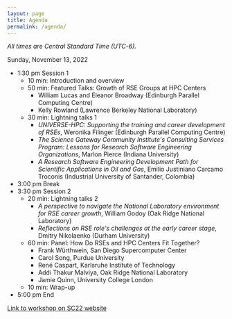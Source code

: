 ```yaml
---
layout: page
title: Agenda
permalink: /agenda/
---
```


*All times are Central Standard Time (UTC-6).*

Sunday, November 13, 2022

- 1:30 pm Session 1
    - 10 min:  Introduction and overview
    - 50 min:  Featured Talks:  Growth of RSE Groups at HPC Centers
        - William Lucas and Eleanor Broadway (Edinburgh Parallel Computing Centre)
        - Kelly Rowland (Lawrence Berkeley National Laboratory)
    - 30 min:  Lightning talks 1
        - _UNIVERSE-HPC: Supporting the training and career development of RSEs_,
        Weronika Filinger (Edinburgh Parallel Computing Centre)
        - _The Science Gateway Community Institute's Consulting Services Program: Lessons for Research Software Engineering Organizations_,
        Marlon Pierce (Indiana University)
        - _A Research Software Engineering Development Path for Scientific Applications in Oil and Gas_,
        Emilio Justiniano Carcamo Troconis (Industrial University of Santander, Colombia)
- 3:00 pm Break
- 3:30 pm Session 2
    - 20 min:  Lightning talks 2
        - _A perspective to navigate the National Laboratory environment for RSE career growth_,
        William Godoy (Oak Ridge National Laboratory)
        - _Reflections on RSE role's challenges at the early career stage_,
        Dmitry Nikolaenko (Durham University)
    - 60 min:  Panel:  How Do RSEs and HPC Centers Fit Together?
        - Frank Würthwein, San Diego Supercomputer Center
        - Carol Song, Purdue University
        - René Caspart, Karlsruhe Institute of Technology
        - Addi Thakur Malviya, Oak Ridge National Laboratory
        - Jamie Quinn, University College London
    - 10 min:  Wrap-up
- 5:00 pm End

[Link to workshop on SC22 website](https://sc22.supercomputing.org/presentation/?id=wksp132&sess=sess130)

